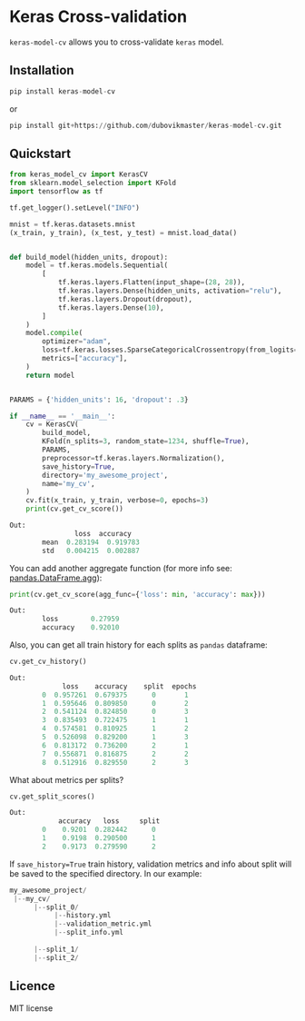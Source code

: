 # Keras Cross-validation
`keras-model-cv` allows you to cross-validate  `keras` model. 
## Installation
```python
pip install keras-model-cv
```
or
```python
pip install git+https://github.com/dubovikmaster/keras-model-cv.git
```

## Quickstart

```python
from keras_model_cv import KerasCV
from sklearn.model_selection import KFold
import tensorflow as tf

tf.get_logger().setLevel("INFO")

mnist = tf.keras.datasets.mnist
(x_train, y_train), (x_test, y_test) = mnist.load_data()


def build_model(hidden_units, dropout):
    model = tf.keras.models.Sequential(
        [
            tf.keras.layers.Flatten(input_shape=(28, 28)),
            tf.keras.layers.Dense(hidden_units, activation="relu"),
            tf.keras.layers.Dropout(dropout),
            tf.keras.layers.Dense(10),
        ]
    )
    model.compile(
        optimizer="adam",
        loss=tf.keras.losses.SparseCategoricalCrossentropy(from_logits=True),
        metrics=["accuracy"],
    )
    return model


PARAMS = {'hidden_units': 16, 'dropout': .3}

if __name__ == '__main__':
    cv = KerasCV(
        build_model,
        KFold(n_splits=3, random_state=1234, shuffle=True),
        PARAMS,
        preprocessor=tf.keras.layers.Normalization(),
        save_history=True,
        directory='my_awesome_project',
        name='my_cv',
    )
    cv.fit(x_train, y_train, verbose=0, epochs=3)
    print(cv.get_cv_score())
```
```python
Out: 
                loss  accuracy
        mean  0.283194  0.919783
        std   0.004215  0.002887 
```
You can add another aggregate function (for more info see: [pandas.DataFrame.agg](https://pandas.pydata.org/docs/reference/api/pandas.DataFrame.agg.html)):
```python
print(cv.get_cv_score(agg_func={'loss': min, 'accuracy': max}))
```
```python
Out:
        loss        0.27959
        accuracy    0.92010
```
Also, you can get all train history for each splits as `pandas` dataframe:
```python
cv.get_cv_history()
```
```python
Out:
             loss    accuracy    split  epochs
        0  0.957261  0.679375      0       1
        1  0.595646  0.809850      0       2
        2  0.541124  0.824850      0       3
        3  0.835493  0.722475      1       1
        4  0.574581  0.810925      1       2
        5  0.526098  0.829200      1       3
        6  0.813172  0.736200      2       1
        7  0.556871  0.816875      2       2
        8  0.512916  0.829550      2       3
```


What about metrics per splits?
```python
cv.get_split_scores()
```
```python
Out:
            accuracy   loss     split
        0    0.9201  0.282442      0
        1    0.9198  0.290500      1
        2    0.9173  0.279590      2
```
If `save_history=True` train history,  validation metrics and info about split will be saved to the specified directory.
In our example:
```python
my_awesome_project/
 |--my_cv/
      |--split_0/
           |--history.yml
           |--validation_metric.yml
           |--split_info.yml
           
      |--split_1/
      |--split_2/
```
## Licence
 MIT license
